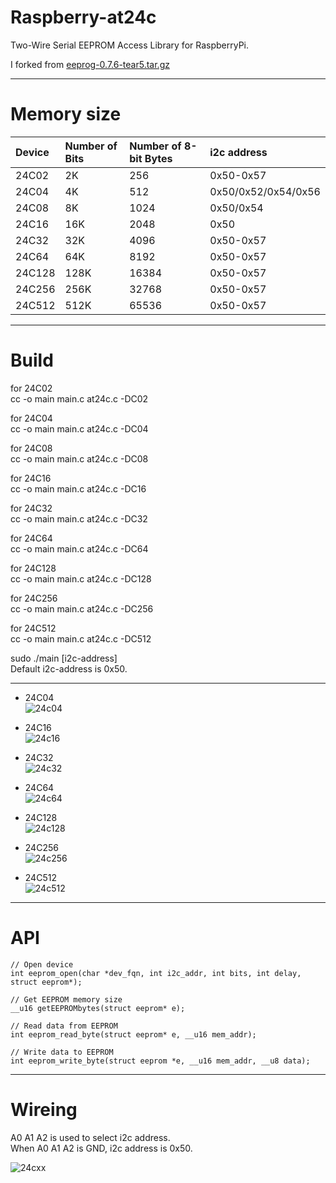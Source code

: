 # Raspberry-at24c

Two-Wire Serial EEPROM Access Library for RaspberryPi.   

I forked from [eeprog-0.7.6-tear5.tar.gz](https://www.richud.com/wiki/Rasberry_Pi_I2C_EEPROM_Program)   

---

# Memory size

|Device|Number of Bits|Number of 8-bit Bytes|i2c address|
|:---|:---|:---|:---|
|24C02|2K|256|0x50-0x57|
|24C04|4K|512|0x50/0x52/0x54/0x56|
|24C08|8K|1024|0x50/0x54|
|24C16|16K|2048|0x50|
|24C32|32K|4096|0x50-0x57|
|24C64|64K|8192|0x50-0x57|
|24C128|128K|16384|0x50-0x57|
|24C256|256K|32768|0x50-0x57|
|24C512|512K|65536|0x50-0x57|

---

# Build
for 24C02   
cc -o main main.c at24c.c -DC02

for 24C04   
cc -o main main.c at24c.c -DC04

for 24C08   
cc -o main main.c at24c.c -DC08

for 24C16   
cc -o main main.c at24c.c -DC16

for 24C32   
cc -o main main.c at24c.c -DC32

for 24C64   
cc -o main main.c at24c.c -DC64

for 24C128   
cc -o main main.c at24c.c -DC128

for 24C256   
cc -o main main.c at24c.c -DC256

for 24C512   
cc -o main main.c at24c.c -DC512

sudo ./main [i2c-address]   
Default i2c-address is 0x50.   

---

- 24C04   
![24c04](https://user-images.githubusercontent.com/6020549/79177539-08dd1480-7e3e-11ea-82d1-0c2baf508fe8.jpg)

- 24C16   
![24c16](https://user-images.githubusercontent.com/6020549/79177549-0c709b80-7e3e-11ea-9342-39a12b610e21.jpg)

- 24C32   
![24c32](https://user-images.githubusercontent.com/6020549/79177555-0f6b8c00-7e3e-11ea-9dc1-ea0ee03f80f1.jpg)

- 24C64   
![24c64](https://user-images.githubusercontent.com/6020549/79177559-12ff1300-7e3e-11ea-811e-10c509326e99.jpg)

- 24C128   
![24c128](https://user-images.githubusercontent.com/6020549/79177565-15fa0380-7e3e-11ea-966e-85721f64bd66.jpg)

- 24C256   
![24c256](https://user-images.githubusercontent.com/6020549/79177569-198d8a80-7e3e-11ea-81fd-baaff732252f.jpg)

- 24C512   
![24c512](https://user-images.githubusercontent.com/6020549/83345333-c9ff1180-a34c-11ea-8c7c-24ed6d2f3777.jpg)

---

# API

```
// Open device
int eeprom_open(char *dev_fqn, int i2c_addr, int bits, int delay, struct eeprom*);

// Get EEPROM memory size
__u16 getEEPROMbytes(struct eeprom* e);

// Read data from EEPROM
int eeprom_read_byte(struct eeprom* e, __u16 mem_addr);

// Write data to EEPROM
int eeprom_write_byte(struct eeprom *e, __u16 mem_addr, __u8 data);
```

---

# Wireing
A0 A1 A2 is used to select i2c address.   
When A0 A1 A2 is GND, i2c address is 0x50.   

![24cxx](https://user-images.githubusercontent.com/6020549/59955416-fd8eb600-94c4-11e9-87f8-246db2913a04.jpg)

